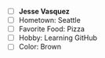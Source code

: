 * [ ] **Jesse Vasquez**
* [ ] Hometown: Seattle
* [ ] Favorite Food: Pizza
* [ ] Hobby: Learning GitHub
* [ ] Color: Brown
